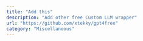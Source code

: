 ```yaml
---
title: "Add this"
description: "Add other free Custom LLM wrapper"
url: "https://github.com/xtekky/gpt4free"
category: "Miscellaneous"
---
```

